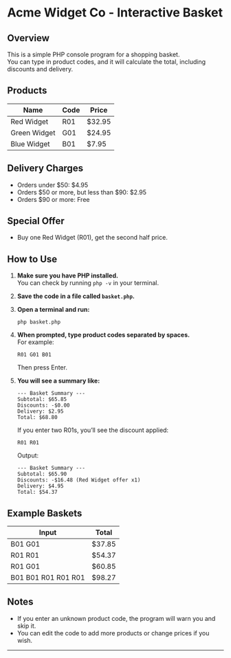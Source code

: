 # Acme Widget Co - Interactive Basket

## Overview

This is a simple PHP console program for a shopping basket.  
You can type in product codes, and it will calculate the total, including discounts and delivery.

## Products

| Name         | Code | Price   |
|--------------|------|---------|
| Red Widget   | R01  | $32.95  |
| Green Widget | G01  | $24.95  |
| Blue Widget  | B01  | $7.95   |

## Delivery Charges

- Orders under $50: $4.95
- Orders $50 or more, but less than $90: $2.95
- Orders $90 or more: Free

## Special Offer

- Buy one Red Widget (R01), get the second half price.

## How to Use

1. **Make sure you have PHP installed.**  
   You can check by running `php -v` in your terminal.

2. **Save the code in a file called `basket.php`.**

3. **Open a terminal and run:**
   ```
   php basket.php
   ```

4. **When prompted, type product codes separated by spaces.**  
   For example:
   ```
   R01 G01 B01
   ```
   Then press Enter.

5. **You will see a summary like:**
   ```
   --- Basket Summary ---
   Subtotal: $65.85
   Discounts: -$0.00
   Delivery: $2.95
   Total: $68.80
   ```

   If you enter two R01s, you’ll see the discount applied:
   ```
   R01 R01
   ```

   Output:
   ```
   --- Basket Summary ---
   Subtotal: $65.90
   Discounts: -$16.48 (Red Widget offer x1)
   Delivery: $4.95
   Total: $54.37
   ```

## Example Baskets

| Input                  | Total   |
|------------------------|---------|
| B01 G01                | $37.85  |
| R01 R01                | $54.37  |
| R01 G01                | $60.85  |
| B01 B01 R01 R01 R01    | $98.27  |

## Notes

- If you enter an unknown product code, the program will warn you and skip it.
- You can edit the code to add more products or change prices if you wish.

---
